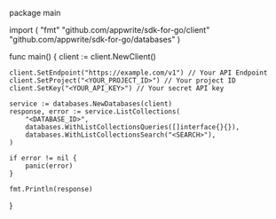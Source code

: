 package main

import (
    "fmt"
    "github.com/appwrite/sdk-for-go/client"
    "github.com/appwrite/sdk-for-go/databases"
)

func main() {
    client := client.NewClient()

    client.SetEndpoint("https://example.com/v1") // Your API Endpoint
    client.SetProject("<YOUR_PROJECT_ID>") // Your project ID
    client.SetKey("<YOUR_API_KEY>") // Your secret API key

    service := databases.NewDatabases(client)
    response, error := service.ListCollections(
        "<DATABASE_ID>",
        databases.WithListCollectionsQueries([]interface{}{}),
        databases.WithListCollectionsSearch("<SEARCH>"),
    )

    if error != nil {
        panic(error)
    }

    fmt.Println(response)
}
